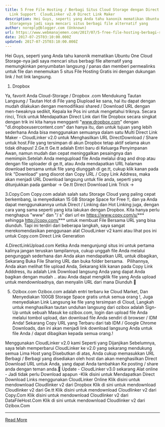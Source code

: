 ```yaml
---
title: 5 Free File Hosting / Berbagi Situs Cloud Storage dengan Direct / Hot
  Link Support  CloudLinker v2.0 Direct Link Maker
description: Hei Guys, seperti yang Anda tahu kanonik mematikan Ubuntu One Cloud
  Storagenya jadi saya mencari situs berbagi file alternatif yang
author: noreply@blogger.com (Unknown)
url: https://www.webmanajemen.com/2017/07/5-free-file-hosting-berbagi-situs-cloud.html
date: 2017-07-25T03:10:00.000Z
updated: 2017-07-25T03:10:00.000Z
---
```


Hei Guys, seperti yang Anda tahu kanonik mematikan Ubuntu One Cloud Storage-nya jadi saya mencari situs berbagi file alternatif yang memungkinkan penyumbatan langsung / panas dan memberi permealinks untuk file dan menemukan 5 situs File Hosting Gratis ini dengan dukungan link / hot link langsung.
1. Dropbox

Ya, favorit Anda Cloud-Storage / Dropbox .com Mendukung Tautan Langsung / Tautan Hot di File yang Diupload ke sana, hal itu dapat dengan mudah dilakukan dengan memodifikasi shared / Download URL dengan men-tweaknya sedikit, Kepala ke Pos ini untuk mengetahui triknya. Secara rinci, Trick untuk Mendapatkan Direct Link dari file Dropbox secara singkat dengan trik ini kita hanya mengganti "www.dropbox.com" dengan "dl.dropboxusercontent.com" dan hanya itu, dan untuk tujuan yang lebih sederhana Anda bisa menggunakan semuanya dalam satu Multi Direct Link Maker - CloudLinker v2.0 untuk Menghasilkan URL DirectDownload / Share untuk host.File yang tersimpan di akun Dropbox tetap aktif selama akun tidak dihapus!
2.Ge.tt
Ge.tt adalah Entri baru di Keluarga Penyimpanan Awan, namun mudah dan cepat meninggalkan pesaingnya dan memimpin.Setelah Anda mengupload file Anda melalui drag and drop atau dengan file uploader di ge.tt, atau Anda mendapatkan URL halaman download bersama untuk file yang diunggah di ge.tt, cukup klik kanan pada link "Download" yang disorot dan Copy URL / Copy Link Address, maka akan menjadi URL Download langsung untuk file anda, seperti yang ditunjukkan pada gambar -> Ge.tt Direct Download Link Trick ->


3.Copy.Com
Copy.com adalah salah satu Storage Cloud yang paling cepat berkembang, ia menyediakan 15 GB Storage Space for Free !!, dan ya Anda dapat menggunakannya untuk Direct / Linking dan Hot Linking juga, dengan cara yang sama seperti yang kita lakukan dengan Dropbox. Kita hanya perlu menghapus "www" dan "/ s" dari url ex https://www.copy.com/s/*** sehingga http://copy.com/*** untuk membuat File Bersama URL yang bisa diunduh. Tapi ini terdiri dari beberapa langkah, saya sangat merekomendasikan penggunaan alat CloudLinker v2 kami atau lihat pos ini untuk Copy.com Direct Link Generation

4.DirectLinkUpload.com
Ketika Anda mengunjungi situs ini untuk pertama kalinya jangan teruskan tampilannya, cukup unggah file Anda melalui pengunggah sederhana dan Anda akan mendapatkan URL untuk dibagikan, Sekarang Buka File Sharing URL dan buka folder bersama.   Pilihannya, Anda akan melihat file upload Anda, Sekarang klik kanan pada Copy Link Adddress, itu adalah Link Download langsung Anda yang dapat Anda bagikan dengan mudah .. atau Anda dapat mengklik file yang Anda upload untuk mendownloadnya, dan menyalin URL dari mana Diunduh 🙂

5. Ozibox.com
Ozibox.com adalah entri terbaru ke Cloud Market, Dan Menyediakan 100GB Storage Space gratis untuk semua orang !, Juga menyediakan Link Langsung ke file yang tersimpan di Cloud, Langkah untuk menghasilkan tautan unduhan langsung dari ozibox adalah Sign-Up untuk sebuah Masuk ke ozibox.com, login dan upload file Anda melalui tombol upload, dan download file Anda sendiri di browser / IDM Anda! Sekarang Copy URL yang Terbaru dari tab IDM / Google Chrome Downloads, dan ini akan menjadi link download langsung Anda untuk file Anda / dapat dibagikan kepada semua orang.!

Menggunakan CloudLinker v2.0 kami
Seperti yang Dijanjikan Sebelumnya, saya telah memperbarui CloudLinker ke v2.0 yang sekarang mendukung semua Lima Host yang Disebutkan di atas, Anda cukup memasukkan URL Berbagi / Berbagi yang disediakan oleh host dan akan menghasilkan Direct Download URL untuk Anda, yang dapat Anda tambahkan Ke posting / share anda dengan teman anda.🙂
Update - CloudLinker v3.0 sekarang Alat online - Jadi tidak perlu Download apapun -Klik disini untuk Mendapatkan Direct Download Links menggunakan CloudLinker Online
Klik disini untuk mendownload Cloudlinker v2 dari Dropbox
Klik di sini untuk mendownload Cloudlinker v2 dari Ge.tt
Klik disini untuk mendownload Cloudlinker v2 dari Copy.Com
Klik disini untuk mendownload Cloudlinker v2 dari DataFileHost.Com
Klik di sini untuk mendownload Cloudlinker v2 dari Ozibox.Com<hr/> <a href="https://www.webmanajemen.com/2017/07/5-free-file-hosting-berbagi-situs-cloud.html" rel="follow" class="button" id="read-more">Read More</a>